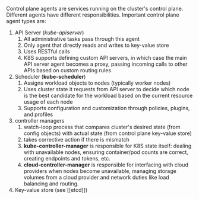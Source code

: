 Control plane agents are services running on the cluster's control plane.  Different agents have different responsibilities.  Important control plane agent types are:
1. API Server (*kube-apiserver*)
	1. All administrative tasks pass through this agent
	2. Only agent that directly reads and writes to key-value store
	3. Uses RESTful calls
	4. K8S supports defining custom API servers, in which case the main API server agent becomes a proxy, passing incoming calls to other APIs based on custom routing rules
2. Scheduler (**kube-scheduler**) 
	1. Assigns workload objects to nodes (typically worker nodes)
	2. Uses cluster state it requests from API server to decide which node is the best candidate for the workload based on the current resource usage of each node
	3. Supports configuration and customization through policies, plugins, and profiles
3. controller managers
	1. watch-loop process that compares cluster's desired state (from config objects) with actual state (from control plane key-value store) 
	2. takes corrective action if there is mismatch
	3. **kube-controller-manager** is responsible for K8S state itself: dealing with unavailable nodes, ensuring container/pod counts are correct, creating endpoints and tokens, etc.
	4. **cloud-controller-manager** is responsible for interfacing with cloud providers when nodes become unavailable, managing storage volumes from a cloud provider and network duties like load balancing and routing.
4. Key-value store (see [[etcd]])